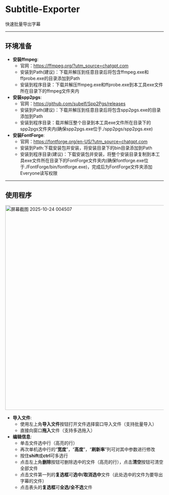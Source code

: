 # Subtitle-Exporter
快速批量导出字幕

---

## 环境准备

- **安装ffmpeg**:
  - 官网：https://ffmpeg.org/?utm_source=chatgpt.com
  - 安装到Path(建议)：下载并解压到任意目录后将包含ffmpeg.exe和ffprobe.exe的目录添加到Path
  - 安装到程序目录：下载并解压ffmpeg.exe和ffprobe.exe到本工具exe文件所在目录下的ffmpeg文件夹内
- **安装spp2pgs**:
  - 官网：https://github.com/subelf/Spp2Pgs/releases
  - 安装到Path(建议)：下载并解压到任意目录后将包含spp2pgs.exe的目录添加到Path
  - 安装到程序目录：载并解压整个目录到本工具exe文件所在目录下的spp2pgs文件夹内(确保spp2pgs.exe位于./spp2pgs/spp2pgs.exe)
- **安装FontForge**:
  - 官网：https://fontforge.org/en-US/?utm_source=chatgpt.com
  - 安装到Path:下载安装包并安装，将安装目录下的bin目录添加到Path
  - 安装到程序目录(建议)：下载安装包并安装，将整个安装目录复制到本工具exe文件所在目录下的FontForge文件夹内(确保fontforge.exe位于./FontForge/bin/fontforge.exe)，完成后为FontForge文件夹添加Everyone读写权限

---

## 使用程序
<img width="902" height="648" alt="屏幕截图 2025-10-24 004507" src="https://github.com/user-attachments/assets/1d59ab9b-3f3b-4812-913e-ee5e50717725" />

- **导入文件**:
  - 使用左上角**导入文件**按钮打开文件选择窗口导入文件（支持批量导入）
  - 直接向窗口**拖入**文件（支持多选拖入）
- **编辑信息**:
  - 单击文件选中行（高亮的行）
  - 再次单机选中行的“**宽度**”，“**高度**”，“**刷新率**”列可对其中参数进行修改
  - 按住**shift**或**ctrl**可多选行
  - 点击左上角**删除**按钮可删除选中的文件（高亮的行），点击**清空**按钮可清空全部文件
  - 点击文件第一列的**复选框**可**选中/取消选中**文件（此处选中的文件为要导出字幕的文件）
  - 点击表头的**复选框**可**全选/全不选**文件
